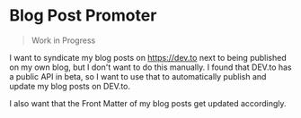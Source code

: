 # Blog Post Promoter

> Work in Progress

I want to syndicate my blog posts on https://dev.to next to being published on my own blog, but I don't want to do this manually.
I found that DEV.to has a public API in beta, so I want to use that to automatically publish and update my blog posts on DEV.to.

I also want that the Front Matter of my blog posts get updated accordingly.
